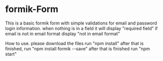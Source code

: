 # formik-Form
This is a basic formik form with simple validations for email and password login information.
when nothing is in a field it will display "required field"
if email is not in email format display "not in email format"

How to use.
please download the files
run "npm install"
after that is finished, run "npm install formik --save"
after that is finished run "npm start"
